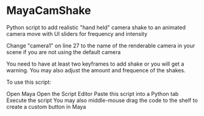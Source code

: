 # MayaCamShake
Python script to add realistic "hand held" camera shake to an animated camera move with UI sliders for frequency and intensity

Change "camera1" on line 27 to the name of the renderable camera in your scene if you are not using the default camera

You need to have at least two keyframes to add shake or you will get a warning.  You may also adjust the amount and frequence of the shakes.

To use this script:

Open Maya
Open the Script Editor
Paste this script into a Python tab
Execute the script
You may also middle-mouse drag the code to the shelf to create a custom button in Maya
